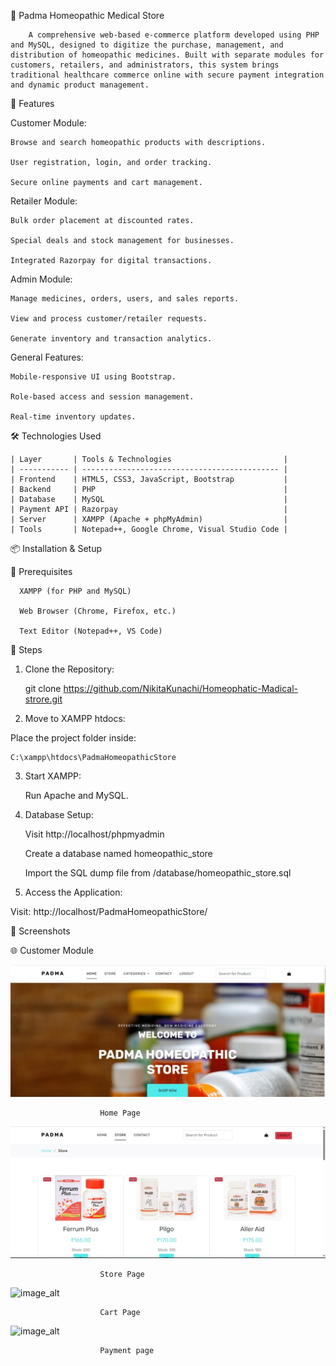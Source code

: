 🌿 Padma Homeopathic Medical Store

        A comprehensive web-based e-commerce platform developed using PHP and MySQL, designed to digitize the purchase, management, and distribution of homeopathic medicines. Built with separate modules for customers, retailers, and administrators, this system brings traditional healthcare commerce online with secure payment integration and dynamic product management.

🚀 Features

Customer Module:

    Browse and search homeopathic products with descriptions.
    
    User registration, login, and order tracking.
    
    Secure online payments and cart management.

Retailer Module:

    Bulk order placement at discounted rates.
    
    Special deals and stock management for businesses.
    
    Integrated Razorpay for digital transactions.

Admin Module:

    Manage medicines, orders, users, and sales reports.
    
    View and process customer/retailer requests.
    
    Generate inventory and transaction analytics.

General Features:

    Mobile-responsive UI using Bootstrap.
    
    Role-based access and session management.
    
    Real-time inventory updates.


🛠️ Technologies Used

    | Layer       | Tools & Technologies                         |
    | ----------- | -------------------------------------------- |
    | Frontend    | HTML5, CSS3, JavaScript, Bootstrap           |
    | Backend     | PHP                                          |
    | Database    | MySQL                                        |
    | Payment API | Razorpay                                     |
    | Server      | XAMPP (Apache + phpMyAdmin)                  |
    | Tools       | Notepad++, Google Chrome, Visual Studio Code |

📦 Installation & Setup

🧰 Prerequisites

      XAMPP (for PHP and MySQL)
      
      Web Browser (Chrome, Firefox, etc.)
      
      Text Editor (Notepad++, VS Code)

🔧 Steps

  1. Clone the Repository:

       git clone https://github.com/NikitaKunachi/Homeophatic-Madical-strore.git

2. Move to XAMPP htdocs:

  Place the project folder inside:

    C:\xampp\htdocs\PadmaHomeopathicStore
    
3. Start XAMPP:

    Run Apache and MySQL.

4. Database Setup:
   
    Visit http://localhost/phpmyadmin

    Create a database named homeopathic_store

    Import the SQL dump file from /database/homeopathic_store.sql

5. Access the Application:

  Visit:
      http://localhost/PadmaHomeopathicStore/

📸 Screenshots

🌐 Customer Module

![image_alt](https://github.com/NikitaKunachi/Homeophatic-Madical-strore/blob/9665392ef8b422d66600cab7e3ca961550ce06bb/readimages/cus%20home.jpg)
               
                        Home Page

![image_alt](https://github.com/NikitaKunachi/Homeophatic-Madical-strore/blob/e351cc6b01fad6661b3b4dbd1a93021361a3bcfd/readimages/store%20page.jpg)

                        Store Page

![image_alt]()

                        Cart Page

![image_alt]()

                        Payment page

    

     




     
